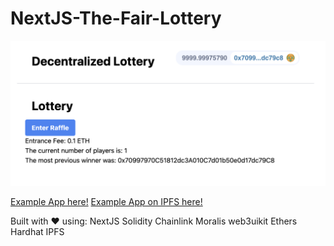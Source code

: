 # NextJS-The-Fair-Lottery

![App](img/readme-app.png)

[Example App here!](https://damp-bush-7824.on.fleek.co/)
[Example App on IPFS here!](ipfs://QmbGMsLvjWhqHyfdUTdCcvH6SmmLTLSuyQDAPZx1sDKBsS)

Built with ❤️ using:
NextJS
Solidity
Chainlink
Moralis
web3uikit
Ethers
Hardhat
IPFS
